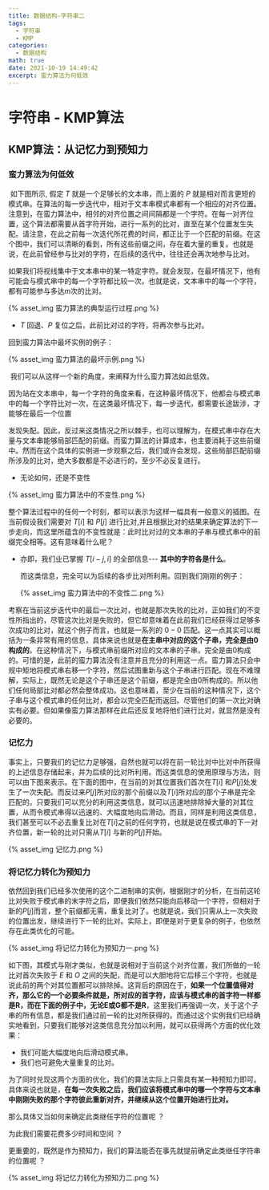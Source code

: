 ```yaml
---
title: 数据结构-字符串二
tags:
  - 字符串
  - KMP
categories:
  - 数据结构
math: true
date: 2021-10-19 14:49:42
excerpt: 蛮力算法为何低效
---
```



# 字符串 - KMP算法

## KMP算法：从记忆力到预知力

### 蛮力算法为何低效

​		如下图所示, 假定 $T$ 就是一个足够长的文本串，而上面的 $P$ 就是相对而言更短的模式串。在算法的每一步迭代中，相对于文本串模式串都有一个相应的对齐位置。注意到，在蛮力算法中，相邻的对齐位置之间间隔都是一个字符。在每一对齐位置，这个算法都需要从首字符开始，进行一系列的比对，直至在某个位置发生失配。请注意，在此之前每一次迭代所花费的时间，都正比于一个匹配的前缀。在这个图中，我们可以清晰的看到，所有这些前缀之间，存在着大量的重复。也就是说，在此前曾经参与比对的字符，在后续的迭代中，往往还会再次地参与比对。

​		如果我们将视线集中于文本串中的某一特定字符。就会发现，在最坏情况下，他有可能会与模式串中的每一个字符都比较一次。也就是说，文本串中的每一个字符，都有可能参与多达$m$次的比对。

{% asset_img 蛮力算法的典型运行过程.png  %}

- $T$ 回退、$P$ 复位之后，此前比对过的字符，将再次参与比对。

回到蛮力算法中最坏实例的例子：

{% asset_img 蛮力算法的最坏示例.png  %}

​		我们可以从这样一个新的角度，来阐释为什么蛮力算法如此低效。

​		因为站在文本串中，每一个字符的角度来看，在这种最坏情况下，他都会与模式串中的每一个字符比对一次，在这类最坏情况下，每一步迭代，都需要长途跋涉，才能够在最后一个位置

发现失配。因此，反过来这类情况之所以棘手，也可以理解为，在模式串中存在大量与文本串能够局部匹配的前缀。而蛮力算法的计算成本，也主要消耗于这些前缀中。然而在这个具体的实例进一步观察之后，我们或许会发现，这些局部匹配前缀所涉及的比对，绝大多数都是不必进行的，至少不必反复进行。

- 无论如何，还是不变性

{% asset_img 蛮力算法中的不变性.png %}

​		整个算法过程中的任何一个时刻，都可以表示为这样一幅具有一般意义的插图。在当前假设我们需要对 $T[i]$ 和 $P[j]$ 进行比对,并且根据比对的结果来确定算法的下一步走向，而这里所蕴含的不变性就是：此时比对过的文本串的子串与模式串中的前缀完全相等。这有意味着什么呢？

  - 亦即，我们业已掌握 $T[i-j, i]$ 的全部信息--- **其中的字符各是什么**。

    而这类信息，完全可以为后续的各步比对所利用。回到我们刚刚的例子：

    {% asset_img 蛮力算法中的不变性二.png %}

​		考察在当前这步迭代中的最后一次比对，也就是那次失败的比对，正如我们的不变性所指出的，尽管这次比对是失败的，但它却意味着在此前我们已经获得过足够多次成功的比对，就这个例子而言，也就是一系列的 $0-0$ 匹配。这一点其实可以概括为一条非常有用的信息，具体来说也就是**在主串中对应的这个子串，完全是由0构成的**。在这种情况下，与模式串前缀所对应的文本串的子串，完全是由$0$构成的。可惜的是，此前的蛮力算法没有注意并且充分的利用这一点。蛮力算法只会中规中矩地将模式串右移一个字符，然后试图重新与这个子串进行匹配。现在不难理解，实际上，既然无论是这个子串还是这个前缀，都是完全由$0$所构成的。所以他们任何局部比对都必然会整体成功。这也意味着，至少在当前的这种情况下，这个子串与这个模式串的任何比对，都会以完全匹配而返回。尽管他们的第一次比对确实有必要。但如果像蛮力算法那样在此后还反复地将他们进行比对，就显然是没有必要的。

### 记忆力

​		事实上，只要我们的记忆力足够强，自然也就可以将在前一轮比对中比对中所获得的上述信息存储起来，并为后续的比对所利用。而这类信息的使用原理与方法，则可以由下图来表示。在下面的图中，在当前的对其位置我们首次在$T[i]$ 和$P[j]$处发生了一次失配。而反过来$P[j]$所对应的那个前缀以及$T[i]$所对应的那个子串是完全匹配的。只要我们可以充分的利用这类信息，就可以迅速地排除掉大量的对其位置，从而令模式串得以迅速的、大幅度地向后滑动。而且，同样是利用这类信息，我们甚至可以不必去重复比对在$T[i]$之前的任何字符，也就是说在模式串的下一对齐位置，新一轮的比对只需从$T[i]$ 与新的$P[j]$开始。

{% asset_img 记忆力.png %}

### 将记忆力转化为预知力

​		依然回到我们已经多次使用的这个二进制串的实例，根据刚才的分析，在当前这轮比对失败于模式串的末字符之后，即便我们依然只能向后移动一个字符，但相对于新的$P[j]$而言，整个前缀都无需，重复比对了。也就是说，我们只需从上一次失败的位置出发，继续进行下一轮的比对。实际上，即便是对于更复杂的例子，也依然存在此类优化的可能。

{% asset_img 将记忆力转化为预知力一.png %}

​		如下图，其模式与刚才类似，也就是说相对于当前这个对齐位置，我们所做的一轮比对首次失败于 $E$ 和 $O$ 之间的失配，而是可以大胆地将它后移三个字符，也就是说此前的两个对其位置都可以排除掉。这背后的原因在于，**如果一个位置值得对齐，那么它的一个必要条件就是，所对应的首字符，应该与模式串的首字符一样都是R，而在下面的例子中，无论E或G都不是R**，这里我们再强调一次，关于这个子串的所有信息，都是我们通过前一轮的比对所获得的。而通过这个实例我们已经确实地看到，只要我们能够对这类信息充分加以利用，就可以获得两个方面的优化效果：

- 我们可能大幅度地向后滑动模式串。
- 我们也可避免大量重复的比对。

​       为了同时兑现这两个方面的优化，我们的算法实际上只需具有某一种预知力即可。具体来说也就是，**在每一次失败之后，我们应该将模式串中的哪一个字符与文本串中刚刚失败的那个字符彼此重新对齐，并继续从这个位置开始进行比对。**

那么具体又当如何来确定此类继任字符的位置呢 ？

为此我们需要花费多少时间和空间 ？

更重要的，既然是作为预知力，我们的算法能否在事先就提前确定此类继任字符串的位置呢 ？

{% asset_img 将记忆力转化为预知力二.png %}
